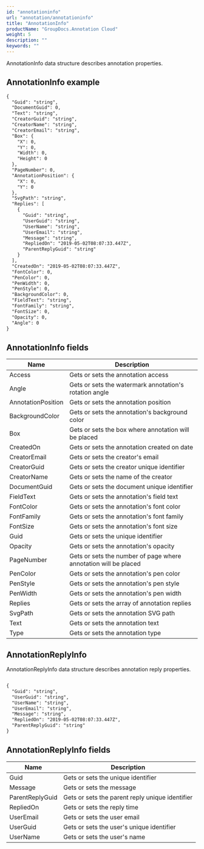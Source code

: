 ```yaml
---
id: "annotationinfo"
url: "annotation/annotationinfo"
title: "AnnotationInfo"
productName: "GroupDocs.Annotation Cloud"
weight: 5
description: ""
keywords: ""
---
```

AnnotationInfo data structure describes annotation properties.

## AnnotationInfo example ##

```html
{
  "Guid": "string",
  "DocumentGuid": 0,
  "Text": "string",
  "CreatorGuid": "string",
  "CreatorName": "string",
  "CreatorEmail": "string",
  "Box": {
    "X": 0,
    "Y": 0,
    "Width": 0,
    "Height": 0
  },
  "PageNumber": 0,
  "AnnotationPosition": {
    "X": 0,
    "Y": 0
  },
  "SvgPath": "string",
  "Replies": [
    {
      "Guid": "string",
      "UserGuid": "string",
      "UserName": "string",
      "UserEmail": "string",
      "Message": "string",
      "RepliedOn": "2019-05-02T08:07:33.447Z",
      "ParentReplyGuid": "string"
    }
  ],
  "CreatedOn": "2019-05-02T08:07:33.447Z",
  "FontColor": 0,
  "PenColor": 0,
  "PenWidth": 0,
  "PenStyle": 0,
  "BackgroundColor": 0,
  "FieldText": "string",
  "FontFamily": "string",
  "FontSize": 0,
  "Opacity": 0,
  "Angle": 0
}
```

## AnnotationInfo fields ###

|Name|Description
|---|---
|Access|Gets or sets the annotation access
|Angle|Gets or sets the watermark annotation's rotation angle
|AnnotationPosition|Gets or sets the annotation position
|BackgroundColor|Gets or sets the annotation's background color
|Box|Gets or sets the box where annotation will be placed
|CreatedOn|Gets or sets the annotation created on date
|CreatorEmail|Gets or sets the creator's email
|CreatorGuid|Gets or sets the creator unique identifier
|CreatorName|Gets or sets the name of the creator
|DocumentGuid|Gets or sets the document unique identifier
|FieldText|Gets or sets the annotation's field text
|FontColor|Gets or sets the annotation's font color
|FontFamily|Gets or sets the annotation's font family
|FontSize|Gets or sets the annotation's font size
|Guid|Gets or sets the unique identifier
|Opacity|Gets or sets the annotation's opacity
|PageNumber|Gets or sets the number of page where annotation will be placed
|PenColor|Gets or sets the annotation's pen color
|PenStyle|Gets or sets the annotation's pen style
|PenWidth|Gets or sets the annotation's pen width
|Replies|Gets or sets the array of annotation replies
|SvgPath|Gets or sets the annotation SVG path
|Text|Gets or sets the annotation text
|Type|Gets or sets the annotation type

## AnnotationReplyInfo ##

AnnotationReplyInfo data structure describes annotation reply properties.

```html

{
  "Guid": "string",
  "UserGuid": "string",
  "UserName": "string",
  "UserEmail": "string",
  "Message": "string",
  "RepliedOn": "2019-05-02T08:07:33.447Z",
  "ParentReplyGuid": "string"
}
```

## AnnotationReplyInfo fields ##

|Name|Description
|---|---
|Guid|Gets or sets the unique identifier
|Message|Gets or sets the message
|ParentReplyGuid|Gets or sets the parent reply unique identifier
|RepliedOn|Gets or sets the reply time
|UserEmail|Gets or sets the user email
|UserGuid|Gets or sets the user's unique identifier
|UserName|Gets or sets the user's name
